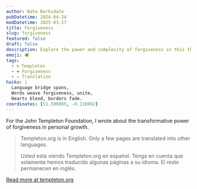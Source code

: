 ```yaml
---
author: Nate Barksdale
pubDatetime: 2024-04-24
modDatetime: 2025-03-17
title: Forgiveness
slug: forgiveness
featured: false
draft: false
description: Explore the power and complexity of forgiveness in this thought-provoking piece that transcends language barriers.
emoji: 🕊️
tags:
  - 🌀 Templeton
  - ❤️ Forgiveness
  - ✍️ Translation
haiku: |
  Language bridge spans,
  Words weave forgiveness, unite,
  Hearts blend, borders fade.
coordinates: [51.509865, -0.118092]
---
```


For the John Templeton Foundation, I wrote about the transformative power of forgiveness in personal growth.

> Templeton.org is in English. Only a few pages are translated into other languages.
>
> Usted está viendo Templeton.org en español. Tenga en cuenta que solamente hemos traducido algunas páginas a su idioma. El resto permanecen en inglés.

[Read more at templeton.org](https://www.templeton.org/discoveries/forgiveness)
